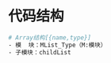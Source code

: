 <!--
 * @Descripttion: 数据结构说明
 * @version: 1.0.0
 * @Author: Kenny
 * @Date: 2021-10-29 22:47:57
 * @LastEditors: ~
 * @LastEditTime: 2024-11-28 14:31:17
-->
# 代码结构

```bash
# Array结构[{name,type}]
- 模  块：MList_Type（M:模块）
- 子模块：childList
```
